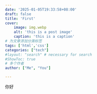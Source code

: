 ```yaml
---
date: '2025-01-05T19:33:58+08:00'
draft: false
title: 'First'
cover:
    image: img.webp
    alt: 'this is a post image'
    caption: 'this is a caption'
# 为文章添加分类标签
tags: ['html','css']
categories: ["tech"]
#layout: "search" # necessary for search
#ShowToc: true
# 多个作者
author: ["Me", "You"]

---
```



你好
